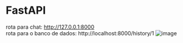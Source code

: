 # FastAPI
rota para chat: http://127.0.0.1:8000<br>
rota para o banco de dados: http://localhost:8000/history/1
![image](https://github.com/biellos22/FastAPI/assets/108537753/617058e2-33db-4ff6-8fb0-66f10a185736)
